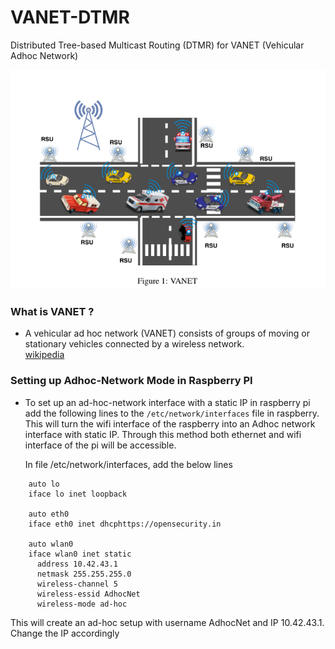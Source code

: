 # VANET-DTMR
Distributed Tree-based Multicast Routing (DTMR) for VANET (Vehicular Adhoc Network)

![Vanet image](utils/images/vanet.png)

### What is VANET ?  
- A vehicular ad hoc network (VANET) consists of groups of moving or stationary vehicles connected by a wireless network.  
[wikipedia](https://en.wikipedia.org/wiki/Vehicular_ad-hoc_network)

### Setting up Adhoc-Network Mode in Raspberry PI  

- To set up an ad-hoc-network interface with a static IP in raspberry pi add the following lines to the `/etc/network/interfaces` file in raspberry. This will turn the wifi interface of the raspberry into an Adhoc network interface with static IP. Through this method both ethernet and wifi interface of the pi will be accessible.

    In file /etc/network/interfaces, add the below lines
```
    auto lo
    iface lo inet loopback

    auto eth0
    iface eth0 inet dhcphttps://opensecurity.in

    auto wlan0  
    iface wlan0 inet static  
      address 10.42.43.1  
      netmask 255.255.255.0  
      wireless-channel 5  
      wireless-essid AdhocNet  
      wireless-mode ad-hoc 
```
This will create an ad-hoc setup with username AdhocNet and IP 10.42.43.1. Change the IP accordingly
